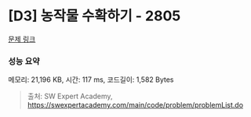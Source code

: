 # [D3] 농작물 수확하기 - 2805 

[문제 링크](https://swexpertacademy.com/main/code/problem/problemDetail.do?contestProbId=AV7GLXqKAWYDFAXB) 

### 성능 요약

메모리: 21,196 KB, 시간: 117 ms, 코드길이: 1,582 Bytes



> 출처: SW Expert Academy, https://swexpertacademy.com/main/code/problem/problemList.do